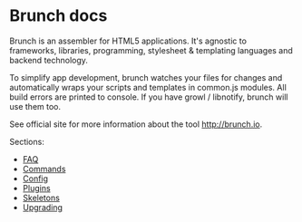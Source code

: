 # Brunch docs

Brunch is an assembler for HTML5 applications. It's agnostic to frameworks, libraries, programming, stylesheet & templating languages and backend technology.

To simplify app development, brunch watches your files for changes and automatically wraps your scripts and templates in common.js modules. All build errors are printed to console. If you have growl / libnotify, brunch will use them too.

See official site for more information about the tool http://brunch.io.

Sections:

* [FAQ](./faq.md)
* [Commands](./commands.md)
* [Config](./config.md)
* [Plugins](./plugins.md)
* [Skeletons](./skeletons.md)
* [Upgrading](./upgrading.md)

